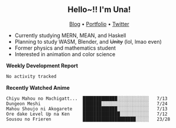 <h2 align="center">
  Hello~!! I'm Una!
</h2>

<p align="center">
  <a href="https://anarchy.website/">Blog</a> &bull;
  <a href="https://una-ada.github.io/">Portfolio</a> &bull;
  <a href="https://twitter.com/xn__z7x">Twitter</a>
</p>

- Currently studying MERN, MEAN, and Haskell
- Planning to study WASM, Blender, and ~~Unity~~ (lol, lmao even)
- Former physics and mathematics student
- Interested in animation and color science

**Weekly Development Report**

<!--START_SECTION:waka-->

```txt
No activity tracked
```

<!--END_SECTION:waka-->

**Recently Watched Anime**

<!-- RECENT-ANIME:START -->

    Chiyu Mahou no Machigatt...  █████████████░░░░░░░░░░░░   7/13
    Dungeon Meshi                ███████░░░░░░░░░░░░░░░░░░   7/24
    Mahou Shoujo ni Akogarete    █████████████░░░░░░░░░░░░   7/13
    Ore dake Level Up na Ken     ██████████████░░░░░░░░░░░   7/12
    Sousou no Frieren            ████████████████████░░░░░   23/28
<!-- RECENT-ANIME:END -->
